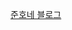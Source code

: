 [준호네 블로그](https://kaist2015.tistory.com/category/%EB%B6%84%EB%AA%85%20%EC%A0%84%EC%82%B0%ED%95%99%EB%B6%80%20%EC%A1%B8%EC%97%85%20%ED%96%88%EB%8A%94%EB%8D%B0%20%EC%BD%94%EB%94%A9%20%EA%B0%9C%EB%AA%BB%ED%95%98%EB%8A%94%20%EC%A1%B0%EC%A4%80%ED%98%B8/%EC%95%8C%EA%B3%A0%EB%A6%AC%EC%A6%98%20%EC%B4%88%EA%B3%A0%EC%88%98%20%EC%A1%B0%EC%A4%80%ED%98%B8)
